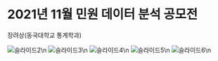 # 2021년 11월 민원 데이터 분석 공모전 #

장려상(동국대학교 통계학과)


![슬라이드2](https://user-images.githubusercontent.com/75729975/207486082-2a0d7799-ad34-4bb7-978a-48b1692816d4.PNG)\n
![슬라이드3](https://user-images.githubusercontent.com/75729975/207486084-076371ca-ebca-402d-8beb-c7360aa87b1c.PNG)\n
![슬라이드4](https://user-images.githubusercontent.com/75729975/207486087-15a08032-363b-4d5d-9508-6226e7186699.PNG)\n
![슬라이드5](https://user-images.githubusercontent.com/75729975/207486097-030a4a20-84fb-481c-9320-2c8dfb815b25.PNG)\n
![슬라이드6](https://user-images.githubusercontent.com/75729975/207486104-bd9ed06a-5fcc-4cc5-b45e-8e659f6dd606.PNG)\n
